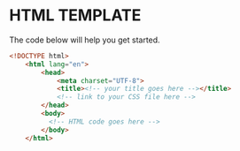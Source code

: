 HTML TEMPLATE
=============

The code below will help you get started. 

````html
<!DOCTYPE html>
    <html lang="en">
        <head>
            <meta charset="UTF-8">
            <title><!-- your title goes here --></title>
            <!-- link to your CSS file here -->
        </head>
        <body>
          <!-- HTML code goes here -->
        </body>
    </html>

````